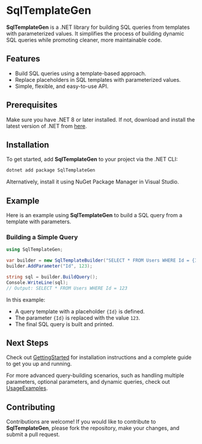 # SqlTemplateGen

**SqlTemplateGen** is a .NET library for building SQL queries from templates with parameterized values. It simplifies the process of building dynamic SQL queries while promoting cleaner, more maintainable code.

## Features

- Build SQL queries using a template-based approach.
- Replace placeholders in SQL templates with parameterized values.
- Simple, flexible, and easy-to-use API.

## Prerequisites

Make sure you have .NET 8 or later installed. If not, download and install the latest version of .NET from [here](https://dotnet.microsoft.com/download).

## Installation

To get started, add **SqlTemplateGen** to your project via the .NET CLI:

```bash
dotnet add package SqlTemplateGen
```

Alternatively, install it using NuGet Package Manager in Visual Studio.

## Example

Here is an example using **SqlTemplateGen** to build a SQL query from a template with parameters.

### Building a Simple Query

```csharp
using SqlTemplateGen;

var builder = new SqlTemplateBuilder("SELECT * FROM Users WHERE Id = {Id}");
builder.AddParameter("Id", 123);

string sql = builder.BuildQuery();
Console.WriteLine(sql);
// Output: SELECT * FROM Users WHERE Id = 123
```

In this example:
- A query template with a placeholder `{Id}` is defined.
- The parameter `{Id}` is replaced with the value `123`.
- The final SQL query is built and printed.

## Next Steps

Check out [GettingStarted](https://github.com/willibrandon/SqlTemplateGen/blob/main/docs/GettingStarted.md) for installation instructions and a complete guide to get you up and running.

For more advanced query-building scenarios, such as handling multiple parameters, optional parameters, and dynamic queries, check out [UsageExamples](https://github.com/willibrandon/SqlTemplateGen/blob/main/docs/UsageExamples.md).

## Contributing

Contributions are welcome! If you would like to contribute to **SqlTemplateGen**, please fork the repository, make your changes, and submit a pull request.
